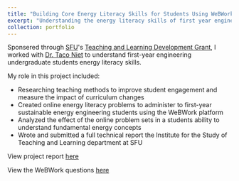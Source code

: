 ```yaml
---
title: "Building Core Energy Literacy Skills for Students Using WeBWork Problem Sets"
excerpt: "Understanding the energy literacy skills of first year engineering undergraduate students<br/><img src='/images/wind-turbine.jpg'>"
collection: portfolio
---
```


Sponsered through [SFU](https://www.sfu.ca/)'s 
[Teaching and Learning Development Grant](https://www.sfu.ca/istld/faculty/programs/tldg.html), 
I worked with [Dr. Taco Niet](https://www.linkedin.com/in/taco-niet/) to 
understand first-year engineering undergraduate students energy literacy skills. 

My role in this project included: 
* Researching teaching methods to improve student engagement and measure the 
impact of curriculum changes 
* Created online energy literacy problems to administer to first-year sustainable 
energy engineering students using the WeBWork platform 
* Analyzed the effect of the online problem sets in a students ability to 
understand fundamental energy concepts
* Wrote and submitted a full technical report the Institute for the Study of 
Teaching and Learning department at SFU

View project report [here](http://trevorb1.github.io/files/TLDG-Final-Report.pdf)

View the WeBWork questions [here](https://github.com/openwebwork/webwork-open-problem-library/pull/909)


